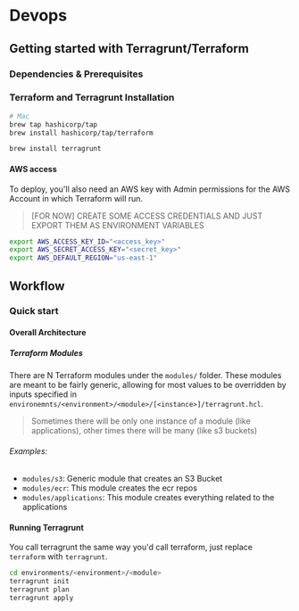 # Devops

## Getting started with Terragrunt/Terraform
### Dependencies & Prerequisites

### Terraform and Terragrunt Installation
```bash
# Mac
brew tap hashicorp/tap
brew install hashicorp/tap/terraform

brew install terragrunt
```

#### AWS access
To deploy, you'll also need an AWS key with Admin permissions for the AWS Account in which Terraform will run.  

> [FOR NOW] CREATE SOME ACCESS CREDENTIALS AND JUST EXPORT THEM AS ENVIRONMENT VARIABLES

```bash
export AWS_ACCESS_KEY_ID="<access_key>"
export AWS_SECRET_ACCESS_KEY="<secret_key>"
export AWS_DEFAULT_REGION="us-east-1"
```

## Workflow

### Quick start

#### Overall Architecture

##### Terraform Modules
There are N Terraform modules under the `modules/` folder.  These modules are meant to be fairly generic, allowing for most values to be overridden by inputs specified in `environemnts/<environment>/<module>/[<instance>]/terragrunt.hcl`.
> Sometimes there will be only one instance of a module (like applications), other times there will be many (like s3 buckets)

###### Examples:
- `modules/s3`: Generic module that creates an S3 Bucket
- `modules/ecr`: This module creates the ecr repos
- `modules/applications`: This module creates everything related to the applications


#### Running Terragrunt
You call terragrunt the same way you'd call terraform, just replace `terraform` with `terragrunt`.
```bash
cd environments/<environment>/<module>
terragrunt init
terragrunt plan
terragrunt apply
```

